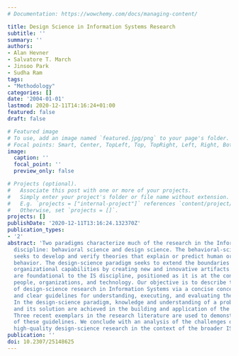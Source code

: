 ```yaml
---
# Documentation: https://wowchemy.com/docs/managing-content/

title: Design Science in Information Systems Research
subtitle: ''
summary: ''
authors:
- Alan Hevner
- Salvatore T. March
- Jinsoo Park
- Sudha Ram
tags:
- "Methodology"
categories: []
date: '2004-01-01'
lastmod: 2020-12-11T14:16:24+01:00
featured: false
draft: false

# Featured image
# To use, add an image named `featured.jpg/png` to your page's folder.
# Focal points: Smart, Center, TopLeft, Top, TopRight, Left, Right, BottomLeft, Bottom, BottomRight.
image:
  caption: ''
  focal_point: ''
  preview_only: false

# Projects (optional).
#   Associate this post with one or more of your projects.
#   Simply enter your project's folder or file name without extension.
#   E.g. `projects = ["internal-project"]` references `content/project/deep-learning/index.md`.
#   Otherwise, set `projects = []`.
projects: []
publishDate: '2020-12-11T13:16:24.132370Z'
publication_types:
- '2'
abstract: 'Two paradigms characterize much of the research in the Information Systems
  discipline: behavioral science and design science. The behavioral-science paradigm
  seeks to develop and verify theories that explain or predict human or organizational
  behavior. The design-science paradigm seeks to extend the boundaries of human and
  organizational capabilities by creating new and innovative artifacts. Both paradigms
  are foundational to the IS discipline, positioned as it is at the confluence of
  people, organizations, and technology. Our objective is to describe the performance
  of design-science research in Information Systems via a concise conceptual framework
  and clear guidelines for understanding, executing, and evaluating the research.
  In the design-science paradigm, knowledge and understanding of a problem domain
  and its solution are achieved in the building and application of the designed artifact.
  Three recent exemplars in the research literature are used to demonstrate the application
  of these guidelines. We conclude with an analysis of the challenges of performing
  high-quality design-science research in the context of the broader IS community.'
publication: ''
doi: 10.2307/25148625
---
```

